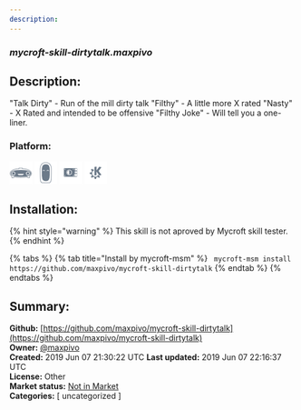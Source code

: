 ```yaml
---
description: 
---
```


### _mycroft-skill-dirtytalk.maxpivo_  
## Description:  

"Talk Dirty" - Run of the mill dirty talk
"Filthy" - A little more X rated
"Nasty" - X Rated and intended to be offensive
"Filthy Joke" - Will tell you a one-liner.
  
### Platform:  
 ![Mark I](../.gitbook/assets/mark-1-icon.png)  ![Mark II](../.gitbook/assets/mark-2-icon.png)  ![Picroft](../.gitbook/assets/picroft-icon.png)  ![plasmoid](../.gitbook/assets/kde.png)   
## Installation:  
{% hint style="warning" %}
This skill is not aproved by Mycroft skill tester.
{% endhint %}
    
{% tabs %}
{% tab title="Install by mycroft-msm" %}
``` mycroft-msm install https://github.com/maxpivo/mycroft-skill-dirtytalk```
{% endtab %}
  {% endtabs %}
    
## Summary:  
**Github:** [https://github.com/maxpivo/mycroft-skill-dirtytalk](https://github.com/maxpivo/mycroft-skill-dirtytalk)  
**Owner:** [@maxpivo](https://github.com/maxpivo)  
**Created:** 2019 Jun 07 21:30:22 UTC  **Last updated:** 2019 Jun 07 22:16:37 UTC  
**License:** Other  
**Market status:** [Not in Market](https://market.mycroft.ai/skill/)  
**Categories:** [ uncategorized ]   
